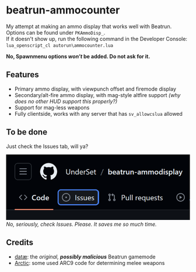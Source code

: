 # beatrun-ammocounter
My attempt at making an ammo display that works well with Beatrun. Options can be found under `PKAmmoDisp_`.<br>If it doesn't show up, run the following command in the Developer Console: `lua_openscript_cl autorun\ammocounter.lua`

**No, Spawnmenu options *won't* be added. Do not ask for it.**

## Features
- Primary ammo display, with viewpunch offset and firemode display
- Secondary/alt-fire ammo display, with mag-style altfire support *(why does no other HUD support this properly?)*
- Support for mag-less weapons
- Fully clientside, works with any server that has `sv_allowcslua` allowed

## To be done
Just check the Issues tab, will ya?

![image of the Issues tab](images/checkissues.png)
<br>*No, seriously, check Issues. Please. It saves me so much time.*

## Credits
- [datæ](https://steamcommunity.com/id/75651121243836): the *original, **possibly malicious*** Beatrun gamemode
- [Arctic](https://github.com/haodongmo): some used ARC9 code for determining melee weapons
